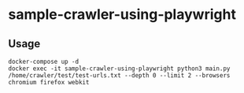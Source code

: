 # sample-crawler-using-playwright

## Usage
```
docker-compose up -d
docker exec -it sample-crawler-using-playwright python3 main.py /home/crawler/test/test-urls.txt --depth 0 --limit 2 --browsers chromium firefox webkit
```
